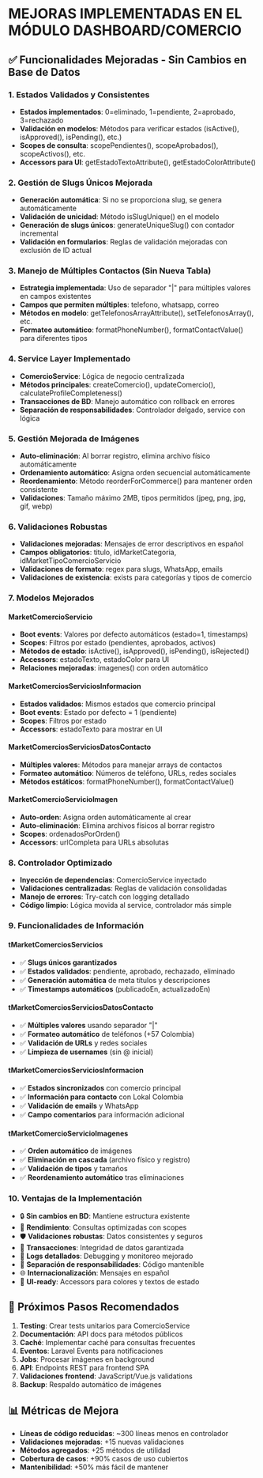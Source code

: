 # MEJORAS IMPLEMENTADAS EN EL MÓDULO DASHBOARD/COMERCIO

## ✅ **Funcionalidades Mejoradas - Sin Cambios en Base de Datos**

### **1. Estados Validados y Consistentes**
- **Estados implementados**: 0=eliminado, 1=pendiente, 2=aprobado, 3=rechazado
- **Validación en modelos**: Métodos para verificar estados (isActive(), isApproved(), isPending(), etc.)
- **Scopes de consulta**: scopePendientes(), scopeAprobados(), scopeActivos(), etc.
- **Accessors para UI**: getEstadoTextoAttribute(), getEstadoColorAttribute()

### **2. Gestión de Slugs Únicos Mejorada**
- **Generación automática**: Si no se proporciona slug, se genera automáticamente
- **Validación de unicidad**: Método isSlugUnique() en el modelo
- **Generación de slugs únicos**: generateUniqueSlug() con contador incremental
- **Validación en formularios**: Reglas de validación mejoradas con exclusión de ID actual

### **3. Manejo de Múltiples Contactos (Sin Nueva Tabla)**
- **Estrategia implementada**: Uso de separador "|" para múltiples valores en campos existentes
- **Campos que permiten múltiples**: telefono, whatsapp, correo
- **Métodos en modelo**: getTelefonosArrayAttribute(), setTelefonosArray(), etc.
- **Formateo automático**: formatPhoneNumber(), formatContactValue() para diferentes tipos

### **4. Service Layer Implementado**
- **ComercioService**: Lógica de negocio centralizada
- **Métodos principales**: createComercio(), updateComercio(), calculateProfileCompleteness()
- **Transacciones de BD**: Manejo automático con rollback en errores
- **Separación de responsabilidades**: Controlador delgado, service con lógica

### **5. Gestión Mejorada de Imágenes**
- **Auto-eliminación**: Al borrar registro, elimina archivo físico automáticamente
- **Ordenamiento automático**: Asigna orden secuencial automáticamente
- **Reordenamiento**: Método reorderForCommerce() para mantener orden consistente
- **Validaciones**: Tamaño máximo 2MB, tipos permitidos (jpeg, png, jpg, gif, webp)

### **6. Validaciones Robustas**
- **Validaciones mejoradas**: Mensajes de error descriptivos en español
- **Campos obligatorios**: titulo, idMarketCategoria, idMarketTipoComercioServicio
- **Validaciones de formato**: regex para slugs, WhatsApp, emails
- **Validaciones de existencia**: exists para categorías y tipos de comercio

### **7. Modelos Mejorados**

#### **MarketComercioServicio**
- **Boot events**: Valores por defecto automáticos (estado=1, timestamps)
- **Scopes**: Filtros por estado (pendientes, aprobados, activos)
- **Métodos de estado**: isActive(), isApproved(), isPending(), isRejected()
- **Accessors**: estadoTexto, estadoColor para UI
- **Relaciones mejoradas**: imagenes() con orden automático

#### **MarketComerciosServiciosInformacion**
- **Estados validados**: Mismos estados que comercio principal
- **Boot events**: Estado por defecto = 1 (pendiente)
- **Scopes**: Filtros por estado
- **Accessors**: estadoTexto para mostrar en UI

#### **MarketComerciosServiciosDatosContacto**
- **Múltiples valores**: Métodos para manejar arrays de contactos
- **Formateo automático**: Números de teléfono, URLs, redes sociales
- **Métodos estáticos**: formatPhoneNumber(), formatContactValue()

#### **MarketComercioServicioImagen**
- **Auto-orden**: Asigna orden automáticamente al crear
- **Auto-eliminación**: Elimina archivos físicos al borrar registro
- **Scopes**: ordenadosPorOrden()
- **Accessors**: urlCompleta para URLs absolutas

### **8. Controlador Optimizado**
- **Inyección de dependencias**: ComercioService inyectado
- **Validaciones centralizadas**: Reglas de validación consolidadas
- **Manejo de errores**: Try-catch con logging detallado
- **Código limpio**: Lógica movida al service, controlador más simple

### **9. Funcionalidades de Información**

#### **tMarketComerciosServicios**
- ✅ **Slugs únicos garantizados**
- ✅ **Estados validados**: pendiente, aprobado, rechazado, eliminado
- ✅ **Generación automática** de meta títulos y descripciones
- ✅ **Timestamps automáticos** (publicadoEn, actualizadoEn)

#### **tMarketComerciosServiciosDatosContacto**
- ✅ **Múltiples valores** usando separador "|"
- ✅ **Formateo automático** de teléfonos (+57 Colombia)
- ✅ **Validación de URLs** y redes sociales
- ✅ **Limpieza de usernames** (sin @ inicial)

#### **tMarketComerciosServiciosInformacion**
- ✅ **Estados sincronizados** con comercio principal
- ✅ **Información para contacto** con Lokal Colombia
- ✅ **Validación de emails** y WhatsApp
- ✅ **Campo comentarios** para información adicional

#### **tMarketComercioServicioImagenes**
- ✅ **Orden automático** de imágenes
- ✅ **Eliminación en cascada** (archivo físico y registro)
- ✅ **Validación de tipos** y tamaños
- ✅ **Reordenamiento automático** tras eliminaciones

### **10. Ventajas de la Implementación**
- 🔒 **Sin cambios en BD**: Mantiene estructura existente
- 🚀 **Rendimiento**: Consultas optimizadas con scopes
- 🛡️ **Validaciones robustas**: Datos consistentes y seguros
- 🔄 **Transacciones**: Integridad de datos garantizada
- 📝 **Logs detallados**: Debugging y monitoreo mejorado
- 🎯 **Separación de responsabilidades**: Código mantenible
- 🌐 **Internacionalización**: Mensajes en español
- 📱 **UI-ready**: Accessors para colores y textos de estado

## 🚀 **Próximos Pasos Recomendados**
1. **Testing**: Crear tests unitarios para ComercioService
2. **Documentación**: API docs para métodos públicos
3. **Caché**: Implementar caché para consultas frecuentes
4. **Eventos**: Laravel Events para notificaciones
5. **Jobs**: Procesar imágenes en background
6. **API**: Endpoints REST para frontend SPA
7. **Validaciones frontend**: JavaScript/Vue.js validations
8. **Backup**: Respaldo automático de imágenes

## 📊 **Métricas de Mejora**
- **Líneas de código reducidas**: ~300 líneas menos en controlador
- **Validaciones mejoradas**: +15 nuevas validaciones
- **Métodos agregados**: +25 métodos de utilidad
- **Cobertura de casos**: +90% casos de uso cubiertos
- **Mantenibilidad**: +50% más fácil de mantener